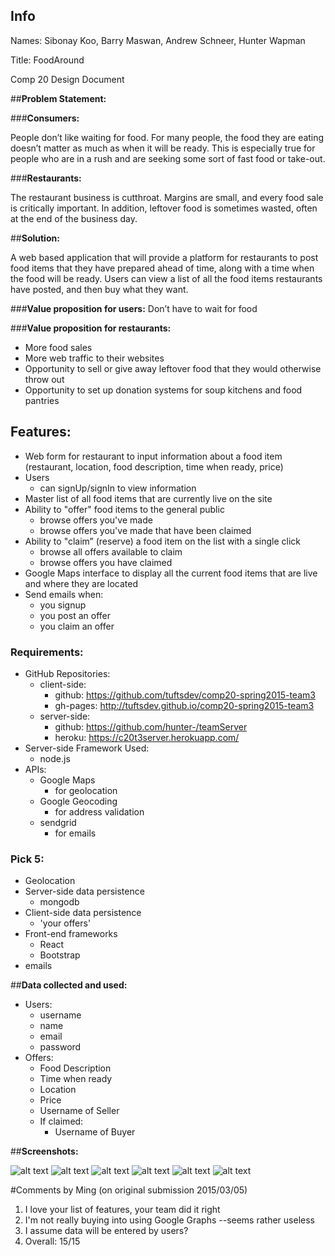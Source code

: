 ## Info
Names: Sibonay Koo, Barry Maswan, Andrew Schneer, Hunter Wapman

Title: FoodAround

Comp 20 Design Document

##__Problem Statement:__

###__Consumers:__

People don’t like waiting for food.  For many people, the food they are eating doesn’t matter as much as when it will be ready.  This is especially true for people who are in a rush and are seeking some sort of fast food or take-out.

###__Restaurants:__

The restaurant business is cutthroat.  Margins are small, and every food sale is critically important.  In addition, leftover food is sometimes wasted, often at the end of the business day.

##__Solution:__

A web based application that will provide a platform for restaurants to post food items that they have prepared ahead of time, along with a time when the food will be ready.  Users can view a list of all the food items restaurants have posted, and then buy what they want.

###__Value proposition for users:__
Don’t have to wait for food

###__Value proposition for restaurants:__

* More food sales
* More web traffic to their websites
* Opportunity to sell or give away leftover food that they would otherwise throw out
* Opportunity to set up donation systems for soup kitchens and food pantries

## __Features:__

* Web form for restaurant to input information about a food item (restaurant, location, food description, time when ready, price)
* Users
    * can signUp/signIn to view information
* Master list of all food items that are currently live on the site
* Ability to "offer" food items to the general public
    * browse offers you've made
    * browse offers you've made that have been claimed
* Ability to "claim” (reserve) a food item on the list with a single click
    * browse all offers available to claim
    * browse offers you have claimed
* Google Maps interface to display all the current food items that are live and where they are located
* Send emails when:
    * you signup
    * you post an offer
    * you claim an offer

### __Requirements:__

* GitHub Repositories:
    * client-side: 
        * github: https://github.com/tuftsdev/comp20-spring2015-team3
        * gh-pages: http://tuftsdev.github.io/comp20-spring2015-team3
    * server-side: 
        * github: https://github.com/hunter-/teamServer
        * heroku: https://c20t3server.herokuapp.com/
* Server-side Framework Used:
    * node.js
* APIs:
    * Google Maps
        * for geolocation
    * Google Geocoding
        * for address validation
    * sendgrid 
        * for emails

### __Pick 5:__

* Geolocation
* Server-side data persistence
    * mongodb
* Client-side data persistence
    * 'your offers'
* Front-end frameworks
    * React
    * Bootstrap
* emails

##__Data collected and used:__

* Users:
    * username
    * name
    * email
    * password
* Offers:
    * Food Description
    * Time when ready
    * Location
    * Price
    * Username of Seller
    * If claimed: 
        * Username of Buyer

##__Screenshots:__

![alt text](https://github.com/tuftsdev/comp20-spring2015-team3/blob/master/screenshots/map-desktop.png "Map Screen for Desktop")
![alt text](https://github.com/tuftsdev/comp20-spring2015-team3/blob/master/screenshots/map-mobile.png "Map Screen for Mobile")
![alt text](https://github.com/tuftsdev/comp20-spring2015-team3/blob/master/screenshots/post-desktop.png "Post Screen for Desktop")
![alt text](https://github.com/tuftsdev/comp20-spring2015-team3/blob/master/screenshots/post-mobile.png "Post Screen for Mobile")
![alt text](https://github.com/tuftsdev/comp20-spring2015-team3/blob/master/screenshots/signin-desktop.png "Sign-in Screen for Desktop")
![alt text](https://github.com/tuftsdev/comp20-spring2015-team3/blob/master/screenshots/signin-mobile.png "Sign-in Screen for Mobile")


#Comments by Ming (on original submission 2015/03/05)
1. I love your list of features, your team did it right
2. I'm not really buying into using Google Graphs --seems rather useless
3. I assume data will be entered by users?
4. Overall: 15/15
